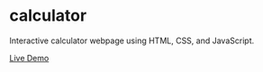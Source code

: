 # calculator

Interactive calculator webpage using HTML, CSS, and JavaScript.

[Live Demo](https://haoqle.github.io/calculator/)
